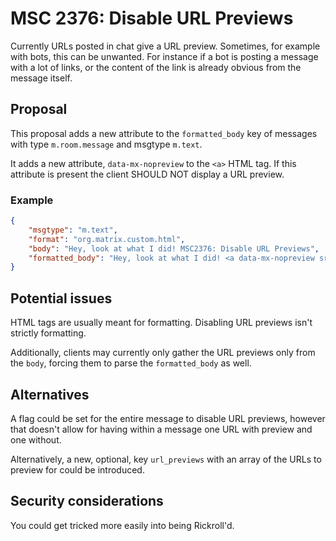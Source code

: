 # MSC 2376: Disable URL Previews
Currently URLs posted in chat give a URL preview. Sometimes, for example with bots, this can be
unwanted. For instance if a bot is posting a message with a lot of links, or the content of the link
is already obvious from the message itself.

## Proposal
This proposal adds a new attribute to the `formatted_body` key of messages with type
`m.room.message` and msgtype `m.text`.

It adds a new attribute, `data-mx-nopreview` to the `<a>` HTML tag. If this attribute is present the
client SHOULD NOT display a URL preview.

### Example
```json
{
	"msgtype": "m.text",
	"format": "org.matrix.custom.html",
	"body": "Hey, look at what I did! MSC2376: Disable URL Previews",
	"formatted_body": "Hey, look at what I did! <a data-mx-nopreview src=\"https://github.com/matrix-org/matrix-doc/pull/2379\">MSC2376: Disable URL Previews</a>"
}
```

## Potential issues
HTML tags are usually meant for formatting. Disabling URL previews isn't strictly formatting.

Additionally, clients may currently only gather the URL previews only from the `body`, forcing them
to parse the `formatted_body` as well.

## Alternatives
A flag could be set for the entire message to disable URL previews, however that doesn't allow for
having within a message one URL with preview and one without.

Alternatively, a new, optional, key `url_previews` with an array of the URLs to preview for could be
introduced.

## Security considerations
You could get tricked more easily into being Rickroll'd.
